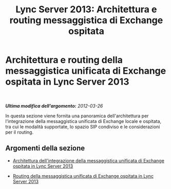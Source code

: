 ﻿---
title: "Lync Server 2013: Architettura e routing messaggistica di Exchange ospitata"
TOCTitle: Architettura e routing della messaggistica unificata di Exchange ospitata
ms:assetid: 4ea4a2ce-01d9-4209-bf8e-98fa9027fb7a
ms:mtpsurl: https://technet.microsoft.com/it-it/library/Gg398318(v=OCS.15)
ms:contentKeyID: 49300509
ms.date: 08/24/2015
mtps_version: v=OCS.15
ms.translationtype: HT
---

# Architettura e routing della messaggistica unificata di Exchange ospitata in Lync Server 2013

 

_**Ultima modifica dell'argomento:** 2012-03-26_

In questa sezione viene fornita una panoramica dell'architettura per l'integrazione della messaggistica unificata di Exchange locale e ospitata, tra cui le modalità supportate, lo spazio SIP condiviso e le considerazioni per il routing.

## Argomenti della sezione

  - [Architettura dell'integrazione della messaggistica unificata di Exchange ospitata in Lync Server 2013](lync-server-2013-hosted-exchange-um-integration-architecture.md)

  - [Routing della messaggistica unificata di Exchange ospitata in Lync Server 2013](lync-server-2013-hosted-exchange-um-routing.md)

